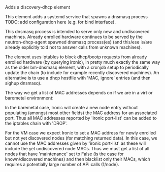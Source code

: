 Adds a discovery-dhcp element

This element adds a systemd service that spawns a dnsmasq process
TODO: add configuration here (e.g. for bind interface).

This dnsmasq process is intended to serve only new and undiscovered
machines. Already enrolled hardware continues to be served by the
neutron-dhcp-agent spawned dnsmasq process(es) (and this/ese is/are
already explicitly told not to answer calls from unknown machines).

The element uses iptables to block dhcp/bootp requests from already
enrolled hardware (by querying ironic), in pretty much exactly the
same way as the older bm-dnsmasq element, with a cronjob setup to
periodically update the chain (to include for example recently
discovered machines). An alternative is to use a dhcp hostfile with
'MAC, ignore' entries (and then sighup dnsmasq).

The way we get a list of MAC addresses depends on if we are in a virt or
baremetal environment:

In the baremetal case, Ironic will create a new node entry without
populating (amongst most other fields) the MAC address for an associated
port. Thus all MAC addresses reported by 'ironic port-list' can be added to
the iptables chain with 'DROP'.

For the VM case we expect Ironic to set a MAC address for newly enrolled
but not yet discovered nodes (for matching returned data). In this case, we
cannot use the MAC addresses given by 'ironic port-list' as these will
include the yet undiscovered node MACs. Thus we must get a list of all
nodes that have 'maintenance' set to False (is the case for
known/discovered machines) and then blacklist only their MACs, which
requires a potentially large number of API calls (1/node).

